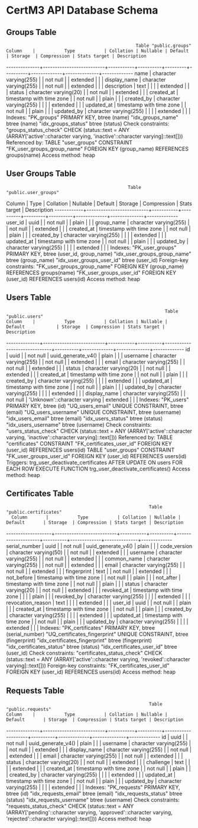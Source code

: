 # CertM3 API Database Schema

## Groups Table
                                                     Table "public.groups"
    Column    |           Type           | Collation | Nullable | Default | Storage  | Compression | Stats target | Description 
--------------+--------------------------+-----------+----------+---------+----------+-------------+--------------+-------------
 name         | character varying(255)   |           | not null |         | extended |             |              | 
 display_name | character varying(255)   |           | not null |         | extended |             |              | 
 description  | text                     |           |          |         | extended |             |              | 
 status       | character varying(20)    |           | not null |         | extended |             |              | 
 created_at   | timestamp with time zone |           | not null |         | plain    |             |              | 
 created_by   | character varying(255)   |           |          |         | extended |             |              | 
 updated_at   | timestamp with time zone |           | not null |         | plain    |             |              | 
 updated_by   | character varying(255)   |           |          |         | extended |             |              | 
Indexes:
    "PK_groups" PRIMARY KEY, btree (name)
    "idx_groups_name" btree (name)
    "idx_groups_status" btree (status)
Check constraints:
    "groups_status_check" CHECK (status::text = ANY (ARRAY['active'::character varying, 'inactive'::character varying]::text[]))
Referenced by:
    TABLE "user_groups" CONSTRAINT "FK_user_groups_group_name" FOREIGN KEY (group_name) REFERENCES groups(name)
Access method: heap

## User Groups Table
                                                  Table "public.user_groups"
   Column   |           Type           | Collation | Nullable | Default | Storage  | Compression | Stats target | Description 
------------+--------------------------+-----------+----------+---------+----------+-------------+--------------+-------------
 user_id    | uuid                     |           | not null |         | plain    |             |              | 
 group_name | character varying(255)   |           | not null |         | extended |             |              | 
 created_at | timestamp with time zone |           | not null |         | plain    |             |              | 
 created_by | character varying(255)   |           |          |         | extended |             |              | 
 updated_at | timestamp with time zone |           | not null |         | plain    |             |              | 
 updated_by | character varying(255)   |           |          |         | extended |             |              | 
Indexes:
    "PK_user_groups" PRIMARY KEY, btree (user_id, group_name)
    "idx_user_groups_group_name" btree (group_name)
    "idx_user_groups_user_id" btree (user_id)
Foreign-key constraints:
    "FK_user_groups_group_name" FOREIGN KEY (group_name) REFERENCES groups(name)
    "FK_user_groups_user_id" FOREIGN KEY (user_id) REFERENCES users(id)
Access method: heap

## Users Table
                                                                Table "public.users"
    Column    |           Type           | Collation | Nullable |           Default            | Storage  | Compression | Stats target | Description 
--------------+--------------------------+-----------+----------+------------------------------+----------+-------------+--------------+-------------
 id           | uuid                     |           | not null | uuid_generate_v4()           | plain    |             |              | 
 username     | character varying(255)   |           | not null |                              | extended |             |              | 
 email        | character varying(255)   |           | not null |                              | extended |             |              | 
 status       | character varying(20)    |           | not null |                              | extended |             |              | 
 created_at   | timestamp with time zone |           | not null |                              | plain    |             |              | 
 created_by   | character varying(255)   |           |          |                              | extended |             |              | 
 updated_at   | timestamp with time zone |           | not null |                              | plain    |             |              | 
 updated_by   | character varying(255)   |           |          |                              | extended |             |              | 
 display_name | character varying(255)   |           | not null | 'Unknown'::character varying | extended |             |              | 
Indexes:
    "PK_users" PRIMARY KEY, btree (id)
    "UQ_users_email" UNIQUE CONSTRAINT, btree (email)
    "UQ_users_username" UNIQUE CONSTRAINT, btree (username)
    "idx_users_email" btree (email)
    "idx_users_status" btree (status)
    "idx_users_username" btree (username)
Check constraints:
    "users_status_check" CHECK (status::text = ANY (ARRAY['active'::character varying, 'inactive'::character varying]::text[]))
Referenced by:
    TABLE "certificates" CONSTRAINT "FK_certificates_user_id" FOREIGN KEY (user_id) REFERENCES users(id)
    TABLE "user_groups" CONSTRAINT "FK_user_groups_user_id" FOREIGN KEY (user_id) REFERENCES users(id)
Triggers:
    trg_user_deactivate_certificates AFTER UPDATE ON users FOR EACH ROW EXECUTE FUNCTION trg_user_deactivate_certificates()
Access method: heap

## Certificates Table
                                                          Table "public.certificates"
      Column       |           Type           | Collation | Nullable |      Default       | Storage  | Compression | Stats target | Description 
-------------------+--------------------------+-----------+----------+--------------------+----------+-------------+--------------+-------------
 serial_number     | uuid                     |           | not null | uuid_generate_v4() | plain    |             |              | 
 code_version      | character varying(50)    |           | not null |                    | extended |             |              | 
 username          | character varying(255)   |           | not null |                    | extended |             |              | 
 common_name       | character varying(255)   |           | not null |                    | extended |             |              | 
 email             | character varying(255)   |           | not null |                    | extended |             |              | 
 fingerprint       | text                     |           | not null |                    | extended |             |              | 
 not_before        | timestamp with time zone |           | not null |                    | plain    |             |              | 
 not_after         | timestamp with time zone |           | not null |                    | plain    |             |              | 
 status            | character varying(20)    |           | not null |                    | extended |             |              | 
 revoked_at        | timestamp with time zone |           |          |                    | plain    |             |              | 
 revoked_by        | character varying(255)   |           |          |                    | extended |             |              | 
 revocation_reason | text                     |           |          |                    | extended |             |              | 
 user_id           | uuid                     |           | not null |                    | plain    |             |              | 
 created_at        | timestamp with time zone |           | not null |                    | plain    |             |              | 
 created_by        | character varying(255)   |           |          |                    | extended |             |              | 
 updated_at        | timestamp with time zone |           | not null |                    | plain    |             |              | 
 updated_by        | character varying(255)   |           |          |                    | extended |             |              | 
Indexes:
    "PK_certificates" PRIMARY KEY, btree (serial_number)
    "UQ_certificates_fingerprint" UNIQUE CONSTRAINT, btree (fingerprint)
    "idx_certificates_fingerprint" btree (fingerprint)
    "idx_certificates_status" btree (status)
    "idx_certificates_user_id" btree (user_id)
Check constraints:
    "certificates_status_check" CHECK (status::text = ANY (ARRAY['active'::character varying, 'revoked'::character varying]::text[]))
Foreign-key constraints:
    "FK_certificates_user_id" FOREIGN KEY (user_id) REFERENCES users(id)
Access method: heap

## Requests Table
                                                          Table "public.requests"
    Column    |           Type           | Collation | Nullable |      Default       | Storage  | Compression | Stats target | Description 
--------------+--------------------------+-----------+----------+--------------------+----------+-------------+--------------+-------------
 id           | uuid                     |           | not null | uuid_generate_v4() | plain    |             |              | 
 username     | character varying(255)   |           | not null |                    | extended |             |              | 
 display_name | character varying(255)   |           | not null |                    | extended |             |              | 
 email        | character varying(255)   |           | not null |                    | extended |             |              | 
 status       | character varying(20)    |           | not null |                    | extended |             |              | 
 challenge    | text                     |           |          |                    | extended |             |              | 
 created_at   | timestamp with time zone |           | not null |                    | plain    |             |              | 
 created_by   | character varying(255)   |           |          |                    | extended |             |              | 
 updated_at   | timestamp with time zone |           | not null |                    | plain    |             |              | 
 updated_by   | character varying(255)   |           |          |                    | extended |             |              | 
Indexes:
    "PK_requests" PRIMARY KEY, btree (id)
    "idx_requests_email" btree (email)
    "idx_requests_status" btree (status)
    "idx_requests_username" btree (username)
Check constraints:
    "requests_status_check" CHECK (status::text = ANY (ARRAY['pending'::character varying, 'approved'::character varying, 'rejected'::character varying]::text[]))
Access method: heap
